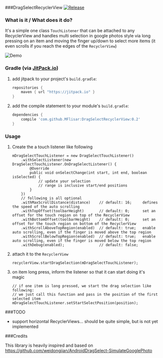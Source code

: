 ###DragSelectRecyclerView [![Release](https://jitpack.io/v/MFlisar/DragSelectRecyclerView.svg)](https://jitpack.io/#MFlisar/DragSelectRecyclerView)

### What is it / What does it do?
It's a simple one class `TouchListener` that can be attached to any RecyclerView and handles multi selection in google photos style via long pressing on an item and moving the finger up/down to select more items (it even scrolls if you reach the edges of the `RecyclerView`)

![Demo](https://github.com/MFlisar/DragSelectRecyclerView/blob/master/files/demo.gif?raw=true)
 
### Gradle (via [JitPack.io](https://jitpack.io/))

1. add jitpack to your project's `build.gradle`:

	```groovy
	repositories {
	    maven { url "https://jitpack.io" }
	}
	```
2. add the compile statement to your module's `build.gradle`:

	```groovy
	dependencies {
	    compile 'com.github.MFlisar:DragSelectRecyclerView:0.2'
	}
	```

### Usage

1. Create the a touch listener like following

	```
	mDragSelectTouchListener = new DragSelectTouchListener()
		.withSelectListener(new DragSelectTouchListener.OnDragSelectListener() {
			@Override
			public void onSelectChange(int start, int end, boolean isSelected) {
				// update your selection
				// range is inclusive start/end positions
			}
		})
		// following is all optional
		.withMaxScrollDistance(distance)    // default: 16; 	defines the speed of the auto scrolling
		.withTopOffset(toolbarHeight)       // default: 0; 		set an offset for the touch region on top of the RecyclerView
		.withBottomOffset(toolbarHeight)    // default: 0; 		set an offset for the touch region on bottom of the RecyclerView
		.withScrollAboveTopRegion(enabled)  // default: true; 	enable auto scrolling, even if the finger is moved above the top region
		.withScrollBelowTopRegion(enabled)  // default: true; 	enable auto scrolling, even if the finger is moved below the top region
		.withDebug(enabled);                // default: false;
	```

2. attach it to the `RecyclerView`

	```
	recyclerView.startDragSelection(mDragSelectTouchListener);
	```

3. on item long press, inform the listener so that it can start doing it's magic

	```
	// if one item is long pressed, we start the drag selection like following:
	// we just call this function and pass in the position of the first selected item
	mDragSelectTouchListener.setStartSelectPosition(position);
	```
	
###TODO

* support horizontal RecyclerViews... should be quite simple, but is not yet implemented
	
###Credits

This library is heavily inspired and based on https://github.com/weidongjian/AndroidDragSelect-SimulateGooglePhoto
